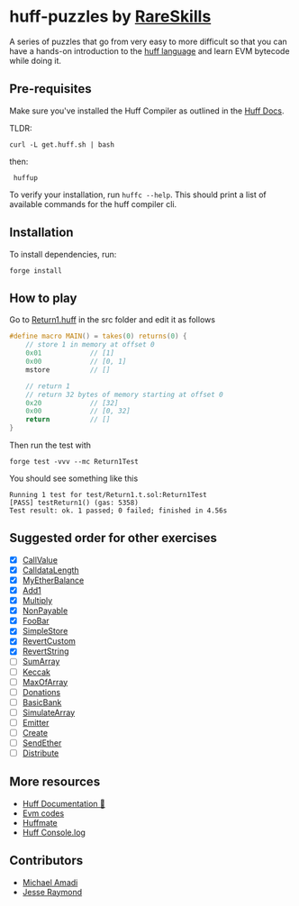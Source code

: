 # huff-puzzles by [RareSkills](https://www.rareskills.io)

A series of puzzles that go from very easy to more difficult so that you can have a hands-on introduction to the [huff language](https://huff.sh) and learn EVM bytecode while doing it.

## Pre-requisites

Make sure you've installed the Huff Compiler as outlined in the [Huff Docs](https://docs.huff.sh/get-started/installing/#installing-huff).

TLDR:

    curl -L get.huff.sh | bash

then:

     huffup

To verify your installation, run `huffc --help`. This should print a list of available commands for the huff compiler cli.

## Installation

To install dependencies, run:

    forge install

## How to play

Go to [Return1.huff](https://github.com/rareskills/huff-puzzles/blob/main/src/Return1.huff) in the src folder and edit it as follows

```c
#define macro MAIN() = takes(0) returns(0) {
    // store 1 in memory at offset 0
    0x01            // [1]
    0x00            // [0, 1]
    mstore          // []

    // return 1
    // return 32 bytes of memory starting at offset 0
    0x20            // [32]
    0x00            // [0, 32]
    return          // []
}
```

Then run the test with

    forge test -vvv --mc Return1Test

You should see something like this

    Running 1 test for test/Return1.t.sol:Return1Test
    [PASS] testReturn1() (gas: 5358)
    Test result: ok. 1 passed; 0 failed; finished in 4.56s

## Suggested order for other exercises

- [x] [CallValue](https://github.com/rareskills/huff-puzzles/blob/main/src/CallValue.huff)
- [x] [CalldataLength](https://github.com/rareskills/huff-puzzles/blob/main/src/CalldataLength.length)
- [x] [MyEtherBalance](https://github.com/rareskills/huff-puzzles/blob/main/src/MyEtherBalance.length)
- [x] [Add1](https://github.com/rareskills/huff-puzzles/blob/main/src/Add1.huff)
- [x] [Multiply](https://github.com/rareskills/huff-puzzles/blob/main/src/Multiply.huff)
- [x] [NonPayable](https://github.com/rareskills/huff-puzzles/blob/main/src/NonPayable.huff)
- [x] [FooBar](https://github.com/rareskills/huff-puzzles/blob/main/src/FooBar.huff)
- [x] [SimpleStore](https://github.com/rareskills/huff-puzzles/blob/main/src/SimpleStore.huff)
- [x] [RevertCustom](https://github.com/rareskills/huff-puzzles/blob/main/src/RevertCustom.huff)
- [x] [RevertString](https://github.com/rareskills/huff-puzzles/blob/main/src/RevertString.huff)
- [ ] [SumArray](https://github.com/rareskills/huff-puzzles/blob/main/src/SumArray.huff)
- [ ] [Keccak](https://github.com/rareskills/huff-puzzles/blob/main/src/Keccak.huff)
- [ ] [MaxOfArray](https://github.com/rareskills/huff-puzzles/blob/main/src/MaxOfArray.huff)
- [ ] [Donations](https://github.com/rareskills/huff-puzzles/blob/main/src/Donations.huff)
- [ ] [BasicBank](https://github.com/rareskills/huff-puzzles/blob/main/src/BasicBank.huff)
- [ ] [SimulateArray](https://github.com/rareskills/huff-puzzles/blob/main/src/SimulateArray.huff)
- [ ] [Emitter](https://github.com/rareskills/huff-puzzles/blob/main/src/Emitter.huff)
- [ ] [Create](https://github.com/rareskills/huff-puzzles/blob/main/src/Create.huff)
- [ ] [SendEther](https://github.com/rareskills/huff-puzzles/blob/main/src/SendEther.huff)
- [ ] [Distribute](https://github.com/rareskills/huff-puzzles/blob/main/src/Distribute.huff)

## More resources

- [Huff Documentation 🐴](https://docs.huff.sh/)
- [Evm codes](https://evm.codes)
- [Huffmate](https://github.com/pentagon-xyz/huffmate)
- [Huff Console.log](https://github.com/AmadiMichael/Huff-Console)

## Contributors

- [Michael Amadi](https://github.com/AmadiMichael)
- [Jesse Raymond](https://github.com/jesserc)
